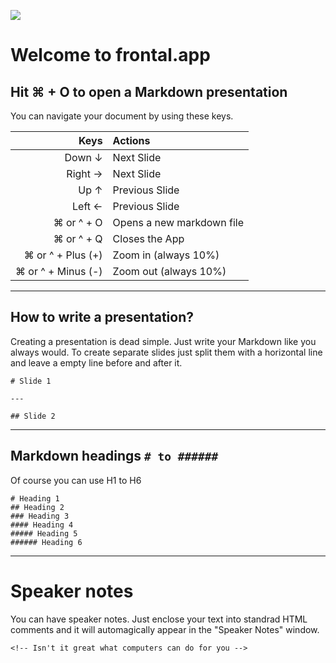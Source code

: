 ![](../../node_modules/markdown-mark/svg/markdown-mark.svg)  

# Welcome to frontal.app
## Hit ⌘ + O to open a Markdown presentation

You can navigate your document by using these keys.

| Keys                | Actions                   |
| --:                | :--                       |
| Down ↓             | Next Slide                |
| Right →            | Next Slide                |
| Up ↑               | Previous Slide            |
| Left ←             | Previous Slide            |
| ⌘ or ^ + O         | Opens a new markdown file |
| ⌘ or ^ + Q         | Closes the App            |
| ⌘ or ^ + Plus (+)  | Zoom in (always 10%)      |
| ⌘ or ^ + Minus (-) | Zoom out (always 10%)     |

---


## How to write a presentation?
Creating a presentation is dead simple. Just write your Markdown like you always would. To create separate slides just split them with a horizontal line and leave a empty line before and after it.  


```text
# Slide 1

---

## Slide 2
```

---

## Markdown headings `# to ######`

Of course you can use H1 to H6

```plain
# Heading 1
## Heading 2
### Heading 3
#### Heading 4
##### Heading 5
###### Heading 6
```

---

# Speaker notes

You can have speaker notes. Just enclose your text into standrad HTML comments and it will automagically appear in the "Speaker Notes" window.  

<!-- Isn't it great what computers can do for you -->


    <!-- Isn't it great what computers can do for you -->
